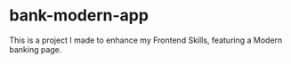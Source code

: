 # bank-modern-app
This is a project I made to enhance my Frontend Skills, featuring a Modern banking page.
